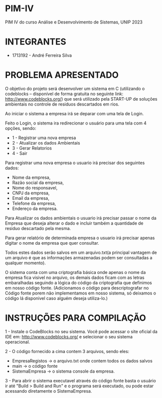 # PIM-IV
PIM IV do curso Análise e Desenvolvimento de Sistemas, UNIP 2023

# INTEGRANTES
- 1713192 - André Ferreira Silva

# PROBLEMA APRESENTADO
O objetivo do projeto será desenvolver um sistema em C (utilizando o codeblocks – disponível de forma gratuita no seguinte link: http://www.codeblocks.org/) que será utilizado pela START-UP de soluções ambientais
no controle de residuos descartados em rios.

Ao iniciar o sistema a empresa irá se deparar com uma tela de Login.

Feito o Login, o sistema ira redirecionar o usuário para uma tela com 4 opções, sendo:

- 1 - Registrar uma nova empresa
- 2 - Atualizar os dados Ambientais
- 3 - Gerar Relatorios
- 4 - Sair

Para registrar uma nova empresa o usuario irá precisar dos seguintes dados:

- Nome da empresa,
- Razão social da empresa,
- Nome do responsavel,
- CNPJ da empresa,
- Email da empresa,
- Telefone da empresa,
- Endereço da empresa.

Para Atualizar os dados ambientais o usuario irá precisar passar o nome da Empresa que deseja alterar o dado e incluir também a quantidade de residuo descartado pela mesma.

Para gerar relatório de determinada empresa o usuario irá precisar apenas digitar o nome da empresa que quer consultar.

Todos estes dados serão salvos em um arquivo.txt(a principal vantagem de um arquivo é que as informações armazenadas podem ser consultadas a qualquer momento).

O sistema conta com uma criptografia básica onde apenas o nome da empresa fica visivel no arquivo, os demais dados ficam com as letras embaralhadas seguindo a lógica do código
da criptografia que definimos em nosso código fonte. (Adicionamos o código para descriptografar no Código fonte porem não implementamos em nosso sistema, só deixamos o código lá disponivel 
caso alguém deseja utiliza-lo.)


# INSTRUÇÕES PARA COMPILAÇÃO

1 - Instale o CodeBlocks no seu sistema. Você pode acessar o site oficial da IDE em: http://www.codeblocks.org/ e selecionar o seu sistema operacional.

2 - O código fornecido a cima contem 3 arquivos, sendo eles:

- EmpresaRegistos -> o arquivo.txt onde contem todos os dados salvos
- main -> o código fonte
- SistemaEmpresa -> o sistema console da empresa.

3 - Para abrir o sistema executavel através do código fonte basta o usuário ir até "Build > Build and Run" e o programa será executado, ou pode estar acessando diretamente o 
SistemaEmpresa.

